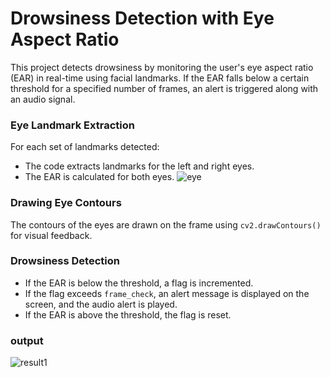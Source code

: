 # Drowsiness Detection with Eye Aspect Ratio

This project detects drowsiness by monitoring the user's eye aspect ratio (EAR) in real-time using facial landmarks. If the EAR falls below a certain threshold for a specified number of frames, an alert is triggered along with an audio signal.


###  Eye Landmark Extraction

For each set of landmarks detected:

- The code extracts landmarks for the left and right eyes.
- The EAR is calculated for both eyes.
 ![eye](https://github.com/user-attachments/assets/4309e85b-2d78-434b-961b-391984910176)


###  Drawing Eye Contours

The contours of the eyes are drawn on the frame using `cv2.drawContours()` for visual feedback.

###  Drowsiness Detection

- If the EAR is below the threshold, a flag is incremented.
- If the flag exceeds `frame_check`, an alert message is displayed on the screen, and the audio alert is played.
- If the EAR is above the threshold, the flag is reset.

### output 

![result1](https://github.com/user-attachments/assets/f6154fa4-0202-48dc-a314-f67e5fab5444)
